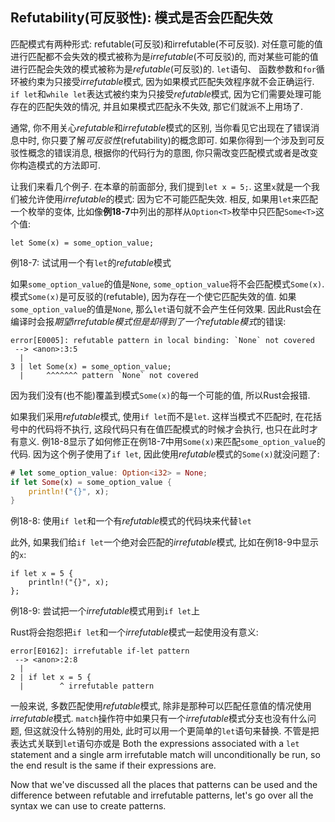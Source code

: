 ## Refutability(可反驳性): 模式是否会匹配失效

匹配模式有两种形式: refutable(可反驳)和irrefutable(不可反驳). 对任意可能的值进行匹配都不会失效的模式被称为是*irrefutable*(不可反驳)的, 而对某些可能的值进行匹配会失效的模式被称为是*refutable*(可反驳)的.
`let`语句、 函数参数和`for`循环被约束为只接受*irrefutable*模式, 因为如果模式匹配失效程序就不会正确运行. `if let`和`while let`表达式被约束为只接受*refutable*模式, 因为它们需要处理可能存在的匹配失效的情况, 并且如果模式匹配永不失效, 那它们就派不上用场了.

通常, 你不用关心*refutable*和*irrefutable*模式的区别, 当你看见它出现在了错误消息中时, 你只要了解*可反驳性*(refutability)的概念即可. 如果你得到一个涉及到可反驳性概念的错误消息, 根据你的代码行为的意图, 你只需改变匹配模式或者是改变你构造模式的方法即可.

让我们来看几个例子. 在本章的前面部分, 我们提到`let x = 5;`. 这里`x`就是一个我们被允许使用*irrefutable*的模式: 因为它不可能匹配失效. 相反, 如果用`let`来匹配一个枚举的变体, 比如像**例18-7**中列出的那样从`Option<T>`枚举中只匹配`Some<T>`这个值:

```rust,ignore
let Some(x) = some_option_value;
```

<span class="caption">例18-7: 试试用一个有`let`的*refutable*模式</span>

如果`some_option_value`的值是`None`, `some_option_value`将不会匹配模式`Some(x)`. 模式`Some(x)`是可反驳的(refutable), 因为存在一个使它匹配失效的值. 如果`some_option_value`的值是`None`, 那么`let`语句就不会产生任何效果. 因此Rust会在编译时会报*期望irrefutable模式但是却得到了一个refutable模式*的错误:

```text
error[E0005]: refutable pattern in local binding: `None` not covered
 --> <anon>:3:5
  |
3 | let Some(x) = some_option_value;
  |     ^^^^^^^ pattern `None` not covered
```

因为我们没有(也不能)覆盖到模式`Some(x)`的每一个可能的值, 所以Rust会报错.

如果我们采用*refutable*模式, 使用`if let`而不是`let`. 这样当模式不匹配时, 在花括号中的代码将不执行, 这段代码只有在值匹配模式的时候才会执行, 也只在此时才有意义. 例18-8显示了如何修正在例18-7中用`Some(x)`来匹配`some_option_value`的代码. 因为这个例子使用了`if let`, 因此使用*refutable*模式的`Some(x)`就没问题了:

```rust
# let some_option_value: Option<i32> = None;
if let Some(x) = some_option_value {
    println!("{}", x);
}
```

<span class="caption">例18-8: 使用`if let`和一个有*refutable*模式的代码块来代替`let`</span>

此外, 如果我们给`if let`一个绝对会匹配的*irrefutable*模式, 比如在例18-9中显示的`x`:

```rust,ignore
if let x = 5 {
    println!("{}", x);
};
```

<span class="caption">例18-9: 尝试把一个*irrefutable*模式用到`if let`上</span>

Rust将会抱怨把`if let`和一个*irrefutable*模式一起使用没有意义:

```text
error[E0162]: irrefutable if-let pattern
 --> <anon>:2:8
  |
2 | if let x = 5 {
  |        ^ irrefutable pattern
```

一般来说, 多数匹配使用*refutable*模式, 除非是那种可以匹配任意值的情况使用*irrefutable*模式. `match`操作符中如果只有一个*irrefutable*模式分支也没有什么问题, 但这就没什么特别的用处, 此时可以用一个更简单的`let`语句来替换. 不管是把表达式关联到`let`语句亦或是 Both the expressions
associated with a `let` statement and a single arm irrefutable match will
unconditionally be run, so the end result is the same if their expressions are.

Now that we've discussed all the places that patterns can be used and the
difference between refutable and irrefutable patterns, let's go over all the
syntax we can use to create patterns.
